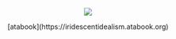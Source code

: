 <p align="center"> <img src="https://files.catbox.moe/6i216a.png"> </p>

<p align="center">[atabook](https://iridescentidealism.atabook.org)<p align="center"> 
